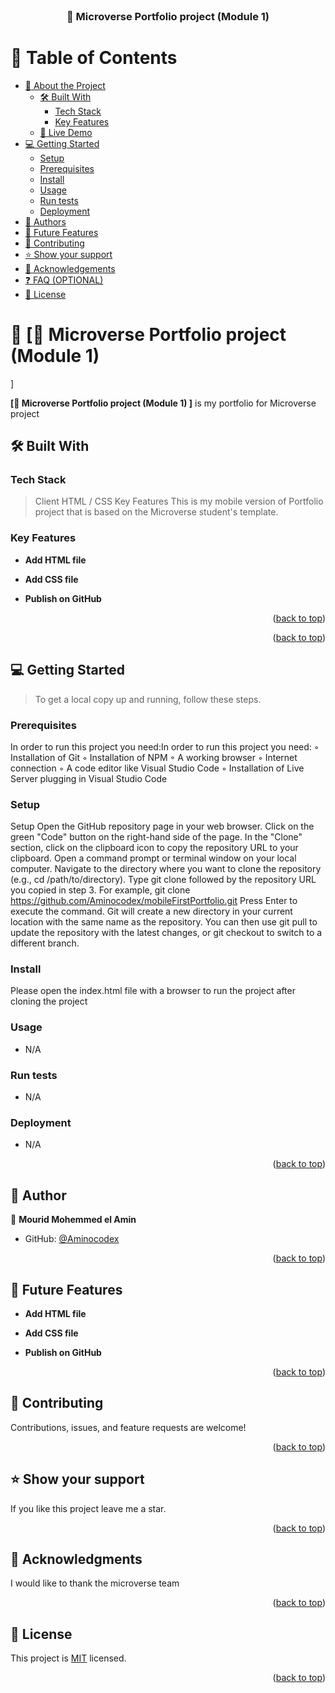 <div align="center">
  <!-- You are encouraged to replace this logo with your own! Otherwise you can also remove it. -->
    <br/>

  <h3><b>📖 Microverse Portfolio project (Module 1)
</b></h3>

</div>

<!-- TABLE OF CONTENTS -->

# 📗 Table of Contents

- [📖 About the Project](#about-project)
  - [🛠 Built With](#built-with)
    - [Tech Stack](#tech-stack)
    - [Key Features](#key-features)
  - [🚀 Live Demo](#live-demo)
- [💻 Getting Started](#getting-started)
  - [Setup](#setup)
  - [Prerequisites](#prerequisites)
  - [Install](#install)
  - [Usage](#usage)
  - [Run tests](#run-tests)
  - [Deployment](#triangular_flag_on_post-deployment)
- [👥 Authors](#authors)
- [🔭 Future Features](#future-features)
- [🤝 Contributing](#contributing)
- [⭐️ Show your support](#support)
- [🙏 Acknowledgements](#acknowledgements)
- [❓ FAQ (OPTIONAL)](#faq)
- [📝 License](#license)

<!-- PROJECT DESCRIPTION -->

# 📖 [📖 Microverse Portfolio project (Module 1)
] <a name="about-project"></a>


**[📖 Microverse Portfolio project (Module 1)
]** is my portfolio for Microverse project
## 🛠 Built With <a name="built-with"></a>


### Tech Stack <a name="tech-stack"></a>

>Client
HTML / CSS
Key Features
This is my mobile version of Portfolio project that is based on the Microverse student's template.
<!-- Features -->

### Key Features <a name="key-features"></a>

- **Add HTML file**

- **Add CSS file**

- **Publish on GitHub**


<p align="right">(<a href="#readme-top">back to top</a>)</p>

<!-- LIVE DEMO -->

<p align="right">(<a href="#readme-top">back to top</a>)</p>

<!-- GETTING STARTED -->

## 💻 Getting Started <a name="getting-started"></a>

> To get a local copy up and running, follow these steps.


### Prerequisites

In order to run this project you need:In order to run this project you need:
◦ Installation of Git
◦ Installation of NPM
◦ A working browser
◦ Internet connection
◦ A code editor like Visual Studio Code
◦ Installation of Live Server plugging in Visual Studio Code


<!--
Example command:

```sh
 gem install rails
```
 -->

### Setup

Setup
Open the GitHub repository page in your web browser.
Click on the green "Code" button on the right-hand side of the page.
In the "Clone" section, click on the clipboard icon to copy the repository URL to your clipboard.
Open a command prompt or terminal window on your local computer.
Navigate to the directory where you want to clone the repository (e.g., cd /path/to/directory).
Type git clone followed by the repository URL you copied in step 3. For example, git clone https://github.com/Aminocodex/mobileFirstPortfolio.git
Press Enter to execute the command. Git will create a new directory in your current location with the same name as the repository.
You can then use git pull to update the repository with the latest changes, or git checkout to switch to a different branch.

<!--
Example commands:

```sh
  cd my-folder
  git clone git@github.com:myaccount/my-project.git
```
--->

### Install

Please open the index.html file with a browser to run the project after cloning the project


<!--
Example command:

```sh
  cd my-project
  gem install
```
--->

### Usage

- N/A

<!--
Example command:

```sh
  rails server
```
--->

### Run tests

- N/A

<!--
Example command:

```sh
  bin/rails test test/models/article_test.rb
```
--->

### Deployment

- N/A

<!--
Example:

```sh

```
 -->

<p align="right">(<a href="#readme-top">back to top</a>)</p>

<!-- AUTHORS -->

## 👥 Author<a name="authors"></a>


👤 **Mourid Mohemmed el Amin**

- GitHub: [@Aminocodex](https://github.com/Aminocodex)


<p align="right">(<a href="#readme-top">back to top</a>)</p>

<!-- FUTURE FEATURES -->

## 🔭 Future Features <a name="future-features"></a>

- **Add HTML file**

- **Add CSS file**

- **Publish on GitHub**


<p align="right">(<a href="#readme-top">back to top</a>)</p>

<!-- CONTRIBUTING -->

## 🤝 Contributing <a name="contributing"></a>

Contributions, issues, and feature requests are welcome!


<p align="right">(<a href="#readme-top">back to top</a>)</p>

<!-- SUPPORT -->

## ⭐️ Show your support <a name="support"></a>


If you like this project leave me a star.

<p align="right">(<a href="#readme-top">back to top</a>)</p>

<!-- ACKNOWLEDGEMENTS -->

## 🙏 Acknowledgments <a name="acknowledgements"></a>

I would like to thank the microverse team

<p align="right">(<a href="#readme-top">back to top</a>)</p>

<!-- FAQ (optional) -->


<!-- LICENSE -->

## 📝 License <a name="license"></a>

This project is [MIT](./LICENSE) licensed.

<p align="right">(<a href="#readme-top">back to top</a>)</p>
